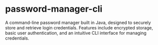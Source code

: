 # password-manager-cli
A command-line password manager built in Java, designed to securely store and retrieve login credentials. Features include encrypted storage, basic user authentication, and an intuitive CLI interface for managing credentials.
